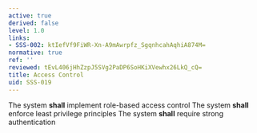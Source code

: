 ```yaml
---
active: true
derived: false
level: 1.0
links:
- SSS-002: ktIefVf9FiWR-Xn-A9mAwrpfz_SgqnhcahAqhiA874M=
normative: true
ref: ''
reviewed: tEvL406jHhZzpJ5SVg2PaDP6SoHKiXVewhx26LkQ_cQ=
title: Access Control
uid: SSS-019
---
```


The system **shall** implement role-based access control
The system **shall** enforce least privilege principles
The system **shall** require strong authentication